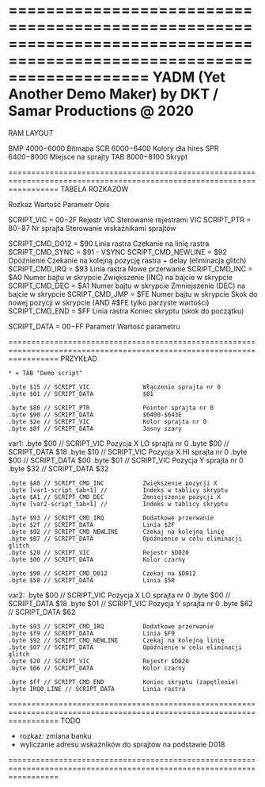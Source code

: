 =======================================================================================================================
YADM (Yet Another Demo Maker) by DKT / Samar Productions @ 2020
=======================================================================================================================
RAM LAYOUT

BMP $4000-$6000 Bitmapa
SCR $6000-$6400 Kolory dla hires
SPR $6400-$8000 Miejsce na sprajty
TAB $8000-$8100 Skrypt

=======================================================================================================================
TABELA ROZKAZÓW

Rozkaz                     Wartość         Parametr                  Opis

SCRIPT_VIC               = $00-$2F         Rejestr VIC               Sterowanie rejestrami VIC
SCRIPT_PTR               = $80-$87         Nr sprajta                Sterowanie wskaźnikami sprajtów

SCRIPT_CMD_D012          = $90             Linia rastra              Czekanie na linię rastra
SCRIPT_CMD_SYNC          = $91             -                         VSYNC
SCRIPT_CMD_NEWLINE       = $92             Opóźnienie                Czekanie na kolejną pozycję rastra + delay (eliminacja glitch)
SCRIPT_CMD_IRQ           = $93             Linia rastra              Nowe przerwanie
SCRIPT_CMD_INC           = $A0             Numer bajtu w skrypcie    Zwiększenie (INC) na bajcie w skrypcie
SCRIPT_CMD_DEC           = $A1             Numer bajtu w skrypcie    Zmniejszenie (DEC) na bajcie w skrypcie
SCRIPT_CMD_JMP           = $FE             Numer bajtu w skrypcie    Skok do nowej pozycji w skrypcie (AND #$FE tylko parzyste wartości)
SCRIPT_CMD_END           = $FF             Linia rastra              Koniec skryptu (skok do początku)

SCRIPT_DATA              = $00-$FF         Parametr                  Wartość parametru

=======================================================================================================================
PRZYKŁAD

	* = TAB "Demo script"

	.byte $15 // SCRIPT_VIC               Włączenie sprajta nr 0
	.byte $01 // SCRIPT_DATA              $01

	.byte $80 // SCRIPT_PTR               Pointer sprajta nr 0
	.byte $90 // SCRIPT_DATA              $6400-$643E
	.byte $2e // SCRIPT_VIC               Kolor sprajta nr 0
	.byte $0f // SCRIPT_DATA              Jasny szary
var1:	.byte $00 // SCRIPT_VIC               Pozycja X LO sprajta nr 0
	.byte $00 // SCRIPT_DATA              $18
	.byte $10 // SCRIPT_VIC               Pozycja X HI sprajta nr 0
	.byte $00 // SCRIPT_DATA              $00
	.byte $01 // SCRIPT_VIC               Pozycja Y sprajta nr 0
	.byte $32 // SCRIPT_DATA              $32

	.byte $A0 // SCRIPT_CMD_INC           Zwiększenie pozycji X
	.byte [var1-script_tab+1] //          Indeks w tablicy skryptu
	.byte $A1 // SCRIPT_CMD_DEC           Zmniejszenie pozycji X
	.byte [var2-script_tab+1] //          Indeks w tablicy skryptu

	.byte $93 // SCRIPT_CMD_IRQ           Dodatkowe przerwanie
	.byte $2f // SCRIPT_DATA              Linia $2F
	.byte $92 // SCRIPT_CMD_NEWLINE       Czekaj na kolejną linię
	.byte $07 // SCRIPT_DATA              Opóźnienie w celu eliminacji glitch
	.byte $20 // SCRIPT_VIC               Rejestr $D020
	.byte $00 // SCRIPT_DATA              Kolor czarny

	.byte $90 // SCRIPT_CMD_D012          Czekaj na $D012
	.byte $50 // SCRIPT_DATA              Linia $50
var2:	.byte $00 // SCRIPT_VIC               Pozycja X LO sprajta nr 0
	.byte $00 // SCRIPT_DATA              $18
	.byte $01 // SCRIPT_VIC               Pozycja Y sprajta nr 0
	.byte $62 // SCRIPT_DATA              $62

	.byte $93 // SCRIPT_CMD_IRQ           Dodatkowe przerwanie
	.byte $f9 // SCRIPT_DATA              Linia $F9
	.byte $92 // SCRIPT_CMD_NEWLINE       Czekaj na kolejną linię
	.byte $07 // SCRIPT_DATA              Opóźnienie w celu eliminacji glitch
	.byte $20 // SCRIPT_VIC               Rejestr $D020
	.byte $06 // SCRIPT_DATA              Kolor czarny

	.byte $ff // SCRIPT_CMD_END           Koniec skryptu (zapętlenie)
	.byte IRQ0_LINE // SCRIPT_DATA        Linia rastra

=======================================================================================================================
TODO

- rozkaz: zmiana banku
- wyliczanie adresu wskaźników do sprajtów na podstawie D018

=======================================================================================================================

<EOF>